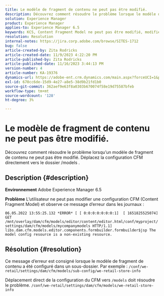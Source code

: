 ```yaml
---
title: Le modèle de fragment de contenu ne peut pas être modifié.
description: Découvrez comment résoudre le problème lorsque le modèle de fragment de contenu ne peut pas être modifié.
solution: Experience Manager
product: Experience Manager
applies-to: Experience Manager 6.5
keywords: KCS, Content Fragment Model ne peut pas être modifié, modifié, dépannage, AEM 6.5, Adobe Experience Manager 6.5, CFM, Content Fragment Model, configuration, message d’erreur
resolution: Resolution
internal-notes: https://jira.corp.adobe.com/browse/SITES-1712
bug: false
article-created-by: Zita Rodricks
article-created-date: 11/9/2023 4:22:20 PM
article-published-by: Zita Rodricks
article-published-date: 11/16/2023 3:44:13 PM
version-number: 4
article-number: KA-19376
dynamics-url: https://adobe-ent.crm.dynamics.com/main.aspx?forceUCI=1&pagetype=entityrecord&etn=knowledgearticle&id=c6b3f824-1c7f-ee11-8179-6045bd006295
exl-id: 670cc6de-15d9-4e27-a8e5-38d9b21fd1b0
source-git-commit: 362aef9e63f8a0303b670074f58e19d75587bfeb
workflow-type: tm+mt
source-wordcount: '128'
ht-degree: 3%

---
```


# Le modèle de fragment de contenu ne peut pas être modifié.


Découvrez comment résoudre le problème lorsqu’un modèle de fragment de contenu ne peut pas être modifié. Déplacez la configuration CFM directement vers le dossier /models .

## Description {#description}


<b>Environnement</b>
Adobe Experience Manager 6.5

<b>Problème</b>
L’utilisateur ne peut pas modifier une configuration CFM (Content Fragment Model) et observe ce message d’erreur dans les journaux :

`06.05.2022 13:55:25.132 *ERROR* [ [ 0:0:0:0:0:0:0:1]  [ 1651825525074]  GET /mnt/overlay/dam/cfm/models/editor/content/editor.html/conf/myproject/settings/dam/cfm/models/mycompanymodels HTTP/1.1]  libs.dam.cfm.models.editor.components.formbuilder.formbuilder$jsp The model config resource is a non-existing resource.`


## Résolution {#resolution}


Ce message d’erreur est consigné lorsque le modèle de fragment de contenu a été configuré dans un sous-dossier.
Par exemple : `/conf/we-retail/settings/dam/cfm/models/sub-config/we-retail-store-info`

Déplacement direct de la configuration du CFM vers `/models` doit résoudre le problème.
`/conf/we-retail/settings/dam/cfm/models/we-retail-store-info`
